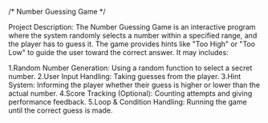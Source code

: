  /* Number Guessing Game */

 Project Description:
The Number Guessing Game is an interactive program where the system randomly selects a number within a specified range, and the player has to guess it. The game provides hints like "Too High" or "Too Low" to guide the user toward the correct answer. It may includes:

1.Random Number Generation: Using a random function to select a secret number.
2.User Input Handling: Taking guesses from the player.
3.Hint System: Informing the player whether their guess is higher or lower than the actual number.
4.Score Tracking (Optional): Counting attempts and giving performance feedback.
5.Loop & Condition Handling: Running the game until the correct guess is made.

